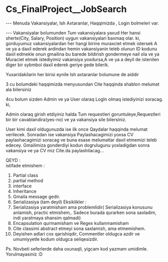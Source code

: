 # Cs_FinalProject__JobSearch

---  Menuda Vakansiyalar, Ish Axtaranlar, Haqqimizda , Login bolmeleri var.

---  Vakansiyalar bolumunden Tum vakansiyalara yaxud Her hansi sherte(City, Salary, Position) uygun vakansiyalari baxmaq olar.
ki, gorduyumuz vakansiyalardan her hangi birine muraxciet etmek istersek A ve ya a daxil ederek ardindan hemin vakansiyanin teleb olunun 
ID kodunu daxil edmekle onun gmailina bu barede bildirish gondermeye nail ola ve ya Muraciet etmek istediyimiz vakansiya yoxdursa,A ve ya a deyil de istenilen diger bir sybmbol daxil ederek geriye gede bilerik.

Yuxaridakilarin her birisi eynile Ish axtaranlar bolumune de aiddir

3 cu bolumdeki haqqimizda menyusundan Cite haqqinda shablon melumat ala bilersiniz

4cu bolum sizden  Admin ve ya User olaraq LogIn olmaq istediyinizi soracag.  ki,

Admin olaraq girish etdiyiniz halda Tum requestleri goruntuleye,Requestleri bir bir cavablandira(yes-no) ve ya vakansiya sile bilersiniz.

User kimi daxil oldugunuzda ise ilk once Qaydalar haqqinda melumat verilecek. Sonradan ise vakansiya Paylashacagimizi yoxsa CV paylashacagimizi soracag ve buna esase melumatlar daxil etmemizi teleb edecey.  Gmailimiza gonderdiyi kodun dogrulugunu yoxladigdan sonra vakansiya ve ya CV miz Cite.da paylashilacag...





QEYD :   
        istifade etmishem : 
1. Partial class
2. partial method
3. interface
4. Inheritance
5. Gmaila message gedir.
6. Serializasiya (tam deyil)
       Eksiklikler :
1. Serializasiya yaratmisham ama problemlidir( Serializasiya konusunu anlamish, practic etmishem,. Sadece burada qurarken sona saxladim, indi yaratmaya shansim qalmadi)
2. Encapsulation qurmamisham  ve Regex kullanmamisham
3. Cite classimi abstract etmeyi sona saxlamish, ama etmemishem. 
4. Deyishen adlari cox qarishiqdir,  Commentler oldugca azdir ve umumiyyetle kodum oldugca seliqesizdir.  


Ps. Novbeti seferlerde daha oxunaqli, yigcam kod yazmam umidimle.
Yorulmayasiniz   :D
